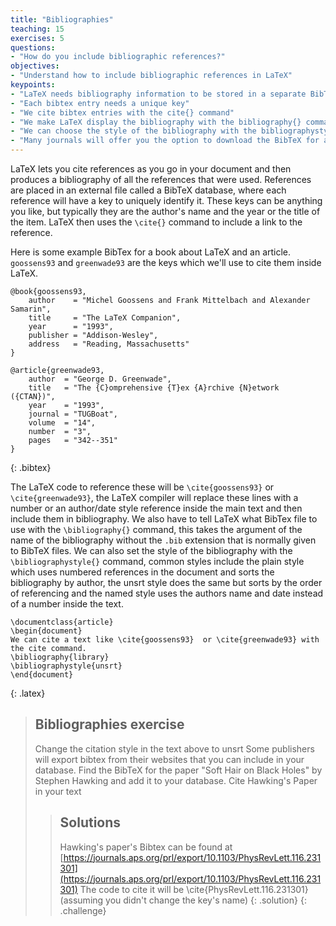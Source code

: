 ```yaml
---
title: "Bibliographies"
teaching: 15
exercises: 5
questions:
- "How do you include bibliographic references?"
objectives:
- "Understand how to include bibliographic references in LaTeX"
keypoints:
- "LaTeX needs bibliography information to be stored in a separate BibTeX database."
- "Each bibtex entry needs a unique key"
- "We cite bibtex entries with the cite{} command"
- "We make LaTeX display the bibliography with the bibliography{} command, this also specifies the name of the bibtex database"
- "We can choose the style of the bibliography with the bibliographystyle{} command. Common ones are unsrt, plain or named"
- "Many journals will offer you the option to download the BibTeX for a paper"
---
```


LaTeX lets you cite references as you go in your document and then produces a bibliography of all the references that were used. References are placed in an external file called a BibTeX database, where each reference will have a key to uniquely identify it. These keys can be anything you like, but typically they are the author's name and the year or the title of the item. LaTeX then uses the `\cite{}` command to include a link to the reference.

Here is some example BibTex for a book about LaTeX and an article. `goossens93` and `greenwade93` are the keys which we'll use to cite them inside LaTeX.

~~~
@book{goossens93,
    author    = "Michel Goossens and Frank Mittelbach and Alexander Samarin",
    title     = "The LaTeX Companion",
    year      = "1993",
    publisher = "Addison-Wesley",
    address   = "Reading, Massachusetts"
}

@article{greenwade93,
    author  = "George D. Greenwade",
    title   = "The {C}omprehensive {T}ex {A}rchive {N}etwork ({CTAN})",
    year    = "1993",
    journal = "TUGBoat",
    volume  = "14",
    number  = "3",
    pages   = "342--351"
}
~~~
{: .bibtex}

The LaTeX code to reference these will be `\cite{goossens93}` or `\cite{greenwade93}`, the LaTeX compiler will replace these lines with a number or an author/date style reference inside the main text and then include them in bibliography. We also have to tell LaTeX what BibTex file to use with the `\bibliography{}` command, this takes the argument of the name of the bibliography without the `.bib` extension that is normally given to BibTeX files. We can also set the style of the bibliography with the `\bibliographystyle{}` command, common styles include the plain style which uses numbered references in the document and sorts the bibliography by author, the unsrt style does the same but sorts by the order of referencing and the named style uses the authors name and date instead of a number inside the text.

~~~
\documentclass{article}
\begin{document}
We can cite a text like \cite{goossens93}  or \cite{greenwade93} with the cite command.
\bibliography{library}
\bibliographystyle{unsrt}
\end{document}
~~~
{: .latex}


> ## Bibliographies exercise
> Change the citation style in the text above to unsrt
> Some publishers will export bibtex from their websites that you can include in your database. Find the BibTeX for the paper "Soft Hair on Black Holes" by Stephen Hawking and add it to your database.
> Cite Hawking's Paper in your text
> > ## Solutions
> > Hawking's paper's Bibtex can be found at [https://journals.aps.org/prl/export/10.1103/PhysRevLett.116.231301](https://journals.aps.org/prl/export/10.1103/PhysRevLett.116.231301)
> > The code to cite it will be \cite{PhysRevLett.116.231301} (assuming you didn't change the key's name)
> {: .solution}
{: .challenge}



